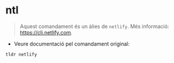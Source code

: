 # ntl

> Aquest comandament és un àlies de `netlify`.
> Més informació: <https://cli.netlify.com>.

- Veure documentació pel comandament original:

`tldr netlify`
